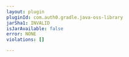 ```yaml
---
layout: plugin
pluginId: com.auth0.gradle.java-oss-library
jarSha1: INVALID
isJarAvailable: false
error: NONE
violations: []

---
```

